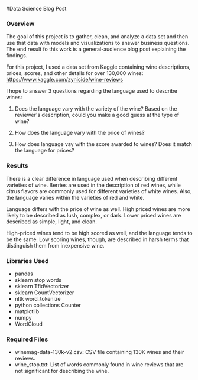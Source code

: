 #Data Science Blog Post


   
### Overview
   
The goal of this project is to gather, clean, and analyze a data set and
then use that data with models and visualizations to answer business questions. The
end result fo this work is a general-audience blog post explaining the findings.


For this project, I used a data set from Kaggle containing wine descriptions, prices,
scores, and other details for over 130,000 wines: https://www.kaggle.com/zynicide/wine-reviews

I hope to answer 3 questions regarding the language used to describe wines:

1. Does the language vary with the variety of the wine? Based on the reviewer's description,
could you make a good guess at the type of wine?

2. How does the language vary with the price of wines?

3. How does language vay with the score awarded to wines? Does it match the language
for prices?


### Results

There is a clear difference in language used when describing different varieties of
wine. Berries are used in the description of red wines, while citrus flavors are 
commonly used for different varieties of white wines. Also, the language varies within
the varieties of red and white.

Language differs with the price of wine as well. High priced wines are more likely to
be described as lush, complex, or dark. Lower priced wines are described as simple, light,
and clean.

High-priced wines tend to be high scored as well, and the language tends to be the same.
Low scoring wines, though, are described in harsh terms that distinguish them from
inexpensive wine. 


### Libraries Used
-  pandas
-  sklearn stop words
-  sklearn TfidVectorizer
-  sklearn CountVectorizer
-  nltk word_tokenize
-  python collections Counter
-  matplotlib
-  numpy
-  WordCloud


### Required Files
-  winemag-data-130k-v2.csv: CSV file containing 130K wines and their reviews.
-  wine_stop.txt: List of words commonly found in wine reviews that are not significant 
for describing the wine.




